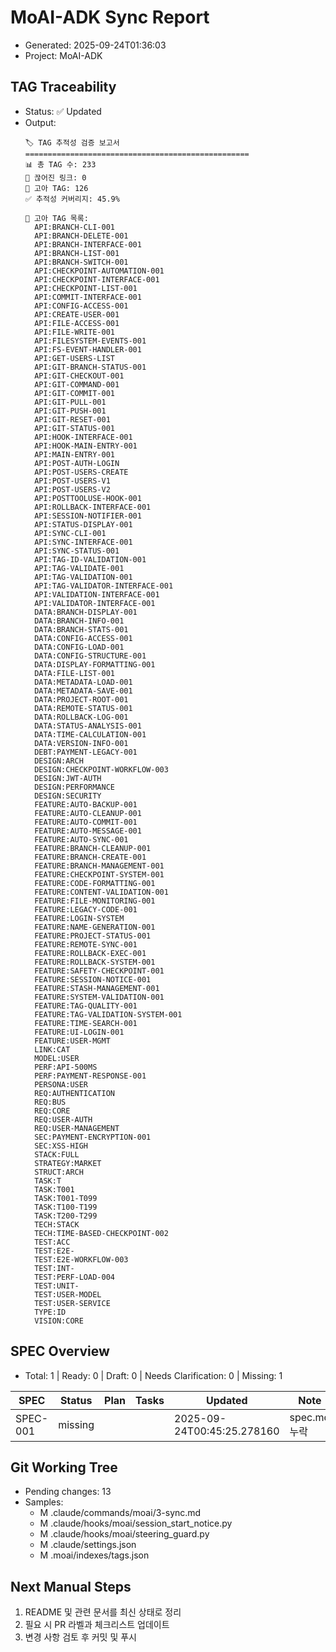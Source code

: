 # MoAI-ADK Sync Report

- Generated: 2025-09-24T01:36:03
- Project: MoAI-ADK

## TAG Traceability
- Status: ✅ Updated
- Output:
  ```
  🏷️ TAG 추적성 검증 보고서
  ==================================================
  📊 총 TAG 수: 233
  🔗 끊어진 링크: 0
  👻 고아 TAG: 126
  ✅ 추적성 커버리지: 45.9%
  
  👻 고아 TAG 목록:
    API:BRANCH-CLI-001
    API:BRANCH-DELETE-001
    API:BRANCH-INTERFACE-001
    API:BRANCH-LIST-001
    API:BRANCH-SWITCH-001
    API:CHECKPOINT-AUTOMATION-001
    API:CHECKPOINT-INTERFACE-001
    API:CHECKPOINT-LIST-001
    API:COMMIT-INTERFACE-001
    API:CONFIG-ACCESS-001
    API:CREATE-USER-001
    API:FILE-ACCESS-001
    API:FILE-WRITE-001
    API:FILESYSTEM-EVENTS-001
    API:FS-EVENT-HANDLER-001
    API:GET-USERS-LIST
    API:GIT-BRANCH-STATUS-001
    API:GIT-CHECKOUT-001
    API:GIT-COMMAND-001
    API:GIT-COMMIT-001
    API:GIT-PULL-001
    API:GIT-PUSH-001
    API:GIT-RESET-001
    API:GIT-STATUS-001
    API:HOOK-INTERFACE-001
    API:HOOK-MAIN-ENTRY-001
    API:MAIN-ENTRY-001
    API:POST-AUTH-LOGIN
    API:POST-USERS-CREATE
    API:POST-USERS-V1
    API:POST-USERS-V2
    API:POSTTOOLUSE-HOOK-001
    API:ROLLBACK-INTERFACE-001
    API:SESSION-NOTIFIER-001
    API:STATUS-DISPLAY-001
    API:SYNC-CLI-001
    API:SYNC-INTERFACE-001
    API:SYNC-STATUS-001
    API:TAG-ID-VALIDATION-001
    API:TAG-VALIDATE-001
    API:TAG-VALIDATION-001
    API:TAG-VALIDATOR-INTERFACE-001
    API:VALIDATION-INTERFACE-001
    API:VALIDATOR-INTERFACE-001
    DATA:BRANCH-DISPLAY-001
    DATA:BRANCH-INFO-001
    DATA:BRANCH-STATS-001
    DATA:CONFIG-ACCESS-001
    DATA:CONFIG-LOAD-001
    DATA:CONFIG-STRUCTURE-001
    DATA:DISPLAY-FORMATTING-001
    DATA:FILE-LIST-001
    DATA:METADATA-LOAD-001
    DATA:METADATA-SAVE-001
    DATA:PROJECT-ROOT-001
    DATA:REMOTE-STATUS-001
    DATA:ROLLBACK-LOG-001
    DATA:STATUS-ANALYSIS-001
    DATA:TIME-CALCULATION-001
    DATA:VERSION-INFO-001
    DEBT:PAYMENT-LEGACY-001
    DESIGN:ARCH
    DESIGN:CHECKPOINT-WORKFLOW-003
    DESIGN:JWT-AUTH
    DESIGN:PERFORMANCE
    DESIGN:SECURITY
    FEATURE:AUTO-BACKUP-001
    FEATURE:AUTO-CLEANUP-001
    FEATURE:AUTO-COMMIT-001
    FEATURE:AUTO-MESSAGE-001
    FEATURE:AUTO-SYNC-001
    FEATURE:BRANCH-CLEANUP-001
    FEATURE:BRANCH-CREATE-001
    FEATURE:BRANCH-MANAGEMENT-001
    FEATURE:CHECKPOINT-SYSTEM-001
    FEATURE:CODE-FORMATTING-001
    FEATURE:CONTENT-VALIDATION-001
    FEATURE:FILE-MONITORING-001
    FEATURE:LEGACY-CODE-001
    FEATURE:LOGIN-SYSTEM
    FEATURE:NAME-GENERATION-001
    FEATURE:PROJECT-STATUS-001
    FEATURE:REMOTE-SYNC-001
    FEATURE:ROLLBACK-EXEC-001
    FEATURE:ROLLBACK-SYSTEM-001
    FEATURE:SAFETY-CHECKPOINT-001
    FEATURE:SESSION-NOTICE-001
    FEATURE:STASH-MANAGEMENT-001
    FEATURE:SYSTEM-VALIDATION-001
    FEATURE:TAG-QUALITY-001
    FEATURE:TAG-VALIDATION-SYSTEM-001
    FEATURE:TIME-SEARCH-001
    FEATURE:UI-LOGIN-001
    FEATURE:USER-MGMT
    LINK:CAT
    MODEL:USER
    PERF:API-500MS
    PERF:PAYMENT-RESPONSE-001
    PERSONA:USER
    REQ:AUTHENTICATION
    REQ:BUS
    REQ:CORE
    REQ:USER-AUTH
    REQ:USER-MANAGEMENT
    SEC:PAYMENT-ENCRYPTION-001
    SEC:XSS-HIGH
    STACK:FULL
    STRATEGY:MARKET
    STRUCT:ARCH
    TASK:T
    TASK:T001
    TASK:T001-T099
    TASK:T100-T199
    TASK:T200-T299
    TECH:STACK
    TECH:TIME-BASED-CHECKPOINT-002
    TEST:ACC
    TEST:E2E-
    TEST:E2E-WORKFLOW-003
    TEST:INT-
    TEST:PERF-LOAD-004
    TEST:UNIT-
    TEST:USER-MODEL
    TEST:USER-SERVICE
    TYPE:ID
    VISION:CORE
  ```

## SPEC Overview
- Total: 1 | Ready: 0 | Draft: 0 | Needs Clarification: 0 | Missing: 1

| SPEC | Status | Plan | Tasks | Updated | Note |
| --- | --- | --- | --- | --- | --- |
| SPEC-001 | missing |  |  | 2025-09-24T00:45:25.278160 | spec.md 누락 |

## Git Working Tree
- Pending changes: 13
- Samples:
  - M .claude/commands/moai/3-sync.md
  -  M .claude/hooks/moai/session_start_notice.py
  -  M .claude/hooks/moai/steering_guard.py
  -  M .claude/settings.json
  -  M .moai/indexes/tags.json

## Next Manual Steps
1. README 및 관련 문서를 최신 상태로 정리
2. 필요 시 PR 라벨과 체크리스트 업데이트
3. 변경 사항 검토 후 커밋 및 푸시

